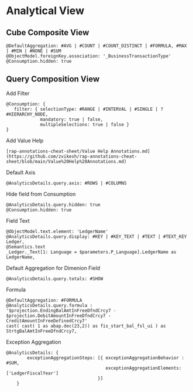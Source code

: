 # Analytical View

## Cube Composite View

```
@DefaultAggregation: #AVG | #COUNT | #COUNT_DISTINCT | #FORMULA, #MAX | #MIN | #NONE | #SUM 
@ObjectModel.foreignKey.association: '_BusinessTransactionType'
@Consumption.hidden: true
```

## Query Composition View

Add Filter

```
@Consumption: {
   filter: { selectionType: #RANGE | #INTERVAL | #SINGLE | ? #HIERARCHY_NODE,
             mandatory: true | false,
             multipleSelections: true | false }
}
```

Add Value Help 

```
[rap-annotations-cheat-sheet/Value Help Annotations.md](https://github.com/zvikesh/rap-annotations-cheat-sheet/blob/main/Value%20Help%20Annotations.md)
```

Default Axis

```
@AnalyticsDetails.query.axis: #ROWS | #COLUMNS
```

Hide field from Consumption
```
@AnalyticsDetails.query.hidden: true
@Consumption.hidden: true
```

Field Text

```
@ObjectModel.text.element: 'LedgerName'
@AnalyticsDetails.query.display: #KEY | #KEY_TEXT | #TEXT | #TEXT_KEY
Ledger,
@Semantics.text
_Ledger._Text[1: Language = $parameters.P_Language].LedgerName as LedgerName,
``` 

Default Aggregation for Dimenion Field

```
@AnalyticsDetails.query.totals: #SHOW
```

Formula

```
@DefaultAggregation: #FORMULA
@AnalyticsDetails.query.formula : '$projection.EndingBalAmtInFreeDfndCrcy7 - $projection.DebitAmountInFreeDfndCrcy7 - CreditAmountInFreeDefinedCrcy7' 
cast( cast( 1 as abap.dec(23,2)) as fis_start_bal_fsl_ui ) as StrtgBalAmtInFreeDfndCrcy7,    
```

Exception Aggregation

```
@AnalyticsDetails: {
        exceptionAggregationSteps: [{ exceptionAggregationBehavior : #SUM, 
                                      exceptionAggregationElements: ['LedgerFiscalYear']
                                   }]
    }
```
